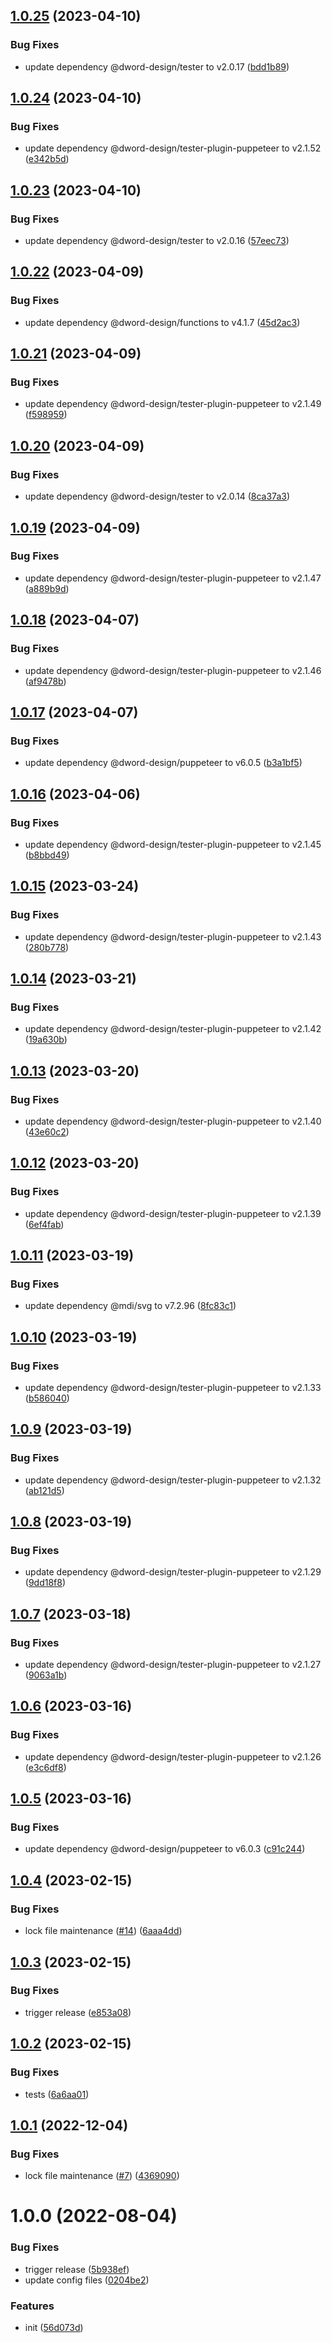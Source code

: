 ## [1.0.25](https://github.com/dword-design/buefy-svg-icon/compare/v1.0.24...v1.0.25) (2023-04-10)


### Bug Fixes

* update dependency @dword-design/tester to v2.0.17 ([bdd1b89](https://github.com/dword-design/buefy-svg-icon/commit/bdd1b89b0b0c7eac55707fe27ec60537d53274e0))

## [1.0.24](https://github.com/dword-design/buefy-svg-icon/compare/v1.0.23...v1.0.24) (2023-04-10)


### Bug Fixes

* update dependency @dword-design/tester-plugin-puppeteer to v2.1.52 ([e342b5d](https://github.com/dword-design/buefy-svg-icon/commit/e342b5d12ce254c10f9393f8fdc02b7c92571115))

## [1.0.23](https://github.com/dword-design/buefy-svg-icon/compare/v1.0.22...v1.0.23) (2023-04-10)


### Bug Fixes

* update dependency @dword-design/tester to v2.0.16 ([57eec73](https://github.com/dword-design/buefy-svg-icon/commit/57eec737d44e1cc03e42d8f072a8ca2f92e1e8d6))

## [1.0.22](https://github.com/dword-design/buefy-svg-icon/compare/v1.0.21...v1.0.22) (2023-04-09)


### Bug Fixes

* update dependency @dword-design/functions to v4.1.7 ([45d2ac3](https://github.com/dword-design/buefy-svg-icon/commit/45d2ac34edcaeced4b20fee404fd6fd3bd82b588))

## [1.0.21](https://github.com/dword-design/buefy-svg-icon/compare/v1.0.20...v1.0.21) (2023-04-09)


### Bug Fixes

* update dependency @dword-design/tester-plugin-puppeteer to v2.1.49 ([f598959](https://github.com/dword-design/buefy-svg-icon/commit/f5989593b360a1ecec1fccc7bbd09e3eee6d5574))

## [1.0.20](https://github.com/dword-design/buefy-svg-icon/compare/v1.0.19...v1.0.20) (2023-04-09)


### Bug Fixes

* update dependency @dword-design/tester to v2.0.14 ([8ca37a3](https://github.com/dword-design/buefy-svg-icon/commit/8ca37a33f82dc2836e1d20957e6a331ef5e7edbf))

## [1.0.19](https://github.com/dword-design/buefy-svg-icon/compare/v1.0.18...v1.0.19) (2023-04-09)


### Bug Fixes

* update dependency @dword-design/tester-plugin-puppeteer to v2.1.47 ([a889b9d](https://github.com/dword-design/buefy-svg-icon/commit/a889b9d1fc28051bf7e569ae0412d1622eee641d))

## [1.0.18](https://github.com/dword-design/buefy-svg-icon/compare/v1.0.17...v1.0.18) (2023-04-07)


### Bug Fixes

* update dependency @dword-design/tester-plugin-puppeteer to v2.1.46 ([af9478b](https://github.com/dword-design/buefy-svg-icon/commit/af9478b3e91d196556f058d76456b84ca3b3489d))

## [1.0.17](https://github.com/dword-design/buefy-svg-icon/compare/v1.0.16...v1.0.17) (2023-04-07)


### Bug Fixes

* update dependency @dword-design/puppeteer to v6.0.5 ([b3a1bf5](https://github.com/dword-design/buefy-svg-icon/commit/b3a1bf56eddf525729ce043535d3058b5661d4ad))

## [1.0.16](https://github.com/dword-design/buefy-svg-icon/compare/v1.0.15...v1.0.16) (2023-04-06)


### Bug Fixes

* update dependency @dword-design/tester-plugin-puppeteer to v2.1.45 ([b8bbd49](https://github.com/dword-design/buefy-svg-icon/commit/b8bbd49b5b31512aef805988c2fd304a5142d44c))

## [1.0.15](https://github.com/dword-design/buefy-svg-icon/compare/v1.0.14...v1.0.15) (2023-03-24)


### Bug Fixes

* update dependency @dword-design/tester-plugin-puppeteer to v2.1.43 ([280b778](https://github.com/dword-design/buefy-svg-icon/commit/280b778a9c5989b21472eca787899b1129c4335a))

## [1.0.14](https://github.com/dword-design/buefy-svg-icon/compare/v1.0.13...v1.0.14) (2023-03-21)


### Bug Fixes

* update dependency @dword-design/tester-plugin-puppeteer to v2.1.42 ([19a630b](https://github.com/dword-design/buefy-svg-icon/commit/19a630bd8f24d3757ed05a6456d39aee3e5b3fcf))

## [1.0.13](https://github.com/dword-design/buefy-svg-icon/compare/v1.0.12...v1.0.13) (2023-03-20)


### Bug Fixes

* update dependency @dword-design/tester-plugin-puppeteer to v2.1.40 ([43e60c2](https://github.com/dword-design/buefy-svg-icon/commit/43e60c2bf2fdc64ab9eace0cc9d1731417d579e6))

## [1.0.12](https://github.com/dword-design/buefy-svg-icon/compare/v1.0.11...v1.0.12) (2023-03-20)


### Bug Fixes

* update dependency @dword-design/tester-plugin-puppeteer to v2.1.39 ([6ef4fab](https://github.com/dword-design/buefy-svg-icon/commit/6ef4faba9ff29b5ea0e92d8e224d926529dbd555))

## [1.0.11](https://github.com/dword-design/buefy-svg-icon/compare/v1.0.10...v1.0.11) (2023-03-19)


### Bug Fixes

* update dependency @mdi/svg to v7.2.96 ([8fc83c1](https://github.com/dword-design/buefy-svg-icon/commit/8fc83c1cf3d2210e4023f947e1d08c563cb10faa))

## [1.0.10](https://github.com/dword-design/buefy-svg-icon/compare/v1.0.9...v1.0.10) (2023-03-19)


### Bug Fixes

* update dependency @dword-design/tester-plugin-puppeteer to v2.1.33 ([b586040](https://github.com/dword-design/buefy-svg-icon/commit/b586040a9c6a728d79cfdbbbbfcec126b449c01c))

## [1.0.9](https://github.com/dword-design/buefy-svg-icon/compare/v1.0.8...v1.0.9) (2023-03-19)


### Bug Fixes

* update dependency @dword-design/tester-plugin-puppeteer to v2.1.32 ([ab121d5](https://github.com/dword-design/buefy-svg-icon/commit/ab121d577b7c640f5fb0153a1ed5100fb6d46baa))

## [1.0.8](https://github.com/dword-design/buefy-svg-icon/compare/v1.0.7...v1.0.8) (2023-03-19)


### Bug Fixes

* update dependency @dword-design/tester-plugin-puppeteer to v2.1.29 ([9dd18f8](https://github.com/dword-design/buefy-svg-icon/commit/9dd18f85be462b8f60c5719640a34f2fb49a87ec))

## [1.0.7](https://github.com/dword-design/buefy-svg-icon/compare/v1.0.6...v1.0.7) (2023-03-18)


### Bug Fixes

* update dependency @dword-design/tester-plugin-puppeteer to v2.1.27 ([9063a1b](https://github.com/dword-design/buefy-svg-icon/commit/9063a1bd3ae4c42f70036e61a11b96a4c626ea15))

## [1.0.6](https://github.com/dword-design/buefy-svg-icon/compare/v1.0.5...v1.0.6) (2023-03-16)


### Bug Fixes

* update dependency @dword-design/tester-plugin-puppeteer to v2.1.26 ([e3c6df8](https://github.com/dword-design/buefy-svg-icon/commit/e3c6df8b942a3ebb05ce432be37a8bd0324704e7))

## [1.0.5](https://github.com/dword-design/buefy-svg-icon/compare/v1.0.4...v1.0.5) (2023-03-16)


### Bug Fixes

* update dependency @dword-design/puppeteer to v6.0.3 ([c91c244](https://github.com/dword-design/buefy-svg-icon/commit/c91c2442b4b4169196013d09ec7404210651392f))

## [1.0.4](https://github.com/dword-design/buefy-svg-icon/compare/v1.0.3...v1.0.4) (2023-02-15)


### Bug Fixes

* lock file maintenance ([#14](https://github.com/dword-design/buefy-svg-icon/issues/14)) ([6aaa4dd](https://github.com/dword-design/buefy-svg-icon/commit/6aaa4ddcb1f3701c69d15db10bef9450d5379902))

## [1.0.3](https://github.com/dword-design/buefy-svg-icon/compare/v1.0.2...v1.0.3) (2023-02-15)


### Bug Fixes

* trigger release ([e853a08](https://github.com/dword-design/buefy-svg-icon/commit/e853a0899d44d027ab3c9eafcf5d7b34389558bb))

## [1.0.2](https://github.com/dword-design/buefy-svg-icon/compare/v1.0.1...v1.0.2) (2023-02-15)


### Bug Fixes

* tests ([6a6aa01](https://github.com/dword-design/buefy-svg-icon/commit/6a6aa012c373c9f133080b5940bb97554e83df32))

## [1.0.1](https://github.com/dword-design/buefy-svg-icon/compare/v1.0.0...v1.0.1) (2022-12-04)


### Bug Fixes

* lock file maintenance ([#7](https://github.com/dword-design/buefy-svg-icon/issues/7)) ([4369090](https://github.com/dword-design/buefy-svg-icon/commit/43690906b09f9bb107817ddd7531a35ad7d7793f))

# 1.0.0 (2022-08-04)


### Bug Fixes

* trigger release ([5b938ef](https://github.com/dword-design/buefy-svg-icon/commit/5b938efcd939e5dcea72babd8849dcf51cb6341e))
* update config files ([0204be2](https://github.com/dword-design/buefy-svg-icon/commit/0204be28661e7758b04e8c57bb1ca07f6005bf0b))


### Features

* init ([56d073d](https://github.com/dword-design/buefy-svg-icon/commit/56d073dad5dcf4ecb214033b0f0c7021b7225841))
